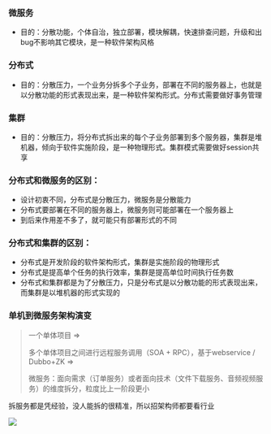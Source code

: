 ### 微服务

- 目的：分散功能，个体自治，独立部署，模块解耦，快速排查问题，升级和出bug不影响其它模块，是一种软件架构风格

### 分布式

- 目的：分散压力，一个业务分拆多个子业务，部署在不同的服务器上，也就是以分散功能的形式表现出来，是一种软件架构形式。分布式需要做好事务管理

### 集群
- 目的：分散压力，将分布式拆出来的每个子业务部署到多个服务器，集群是堆机器，倾向于软件实施阶段，是一种物理形式。集群模式需要做好session共享

### 分布式和微服务的区别：
- 设计初衷不同，分布式是分散压力，微服务是分散能力
- 分布式要部署在不同的服务器上，微服务则可能部署在一个服务器上
- 到后来作用差不多了，就可能只有部署形式的不同

### 分布式和集群的区别：
- 分布式是开发阶段的软件架构形式，集群是实施阶段的物理形式
- 分布式是提高单个任务的执行效率，集群是提高单位时间执行任务数
- 分布式和集群都是为了分散压力，只是分布式是以分散功能的形式表现出来，而集群是以堆机器的形式实现的

### 单机到微服务架构演变

>  一个单体项目 =>
>
> 多个单体项目之间进行远程服务调用（SOA + RPC），基于webservice / Dubbo+ZK  =>
>
> 微服务：面向需求（订单服务）或者面向技术（文件下载服务、音频视频服务）的维度拆分，粒度比上一阶段更小

拆服务都是凭经验，没人能拆的很精准，所以招架构师都要看行业

![](D:\Learning\Gunners-Java\Part2\3.分布式\pic\SpringCloud架构.png)